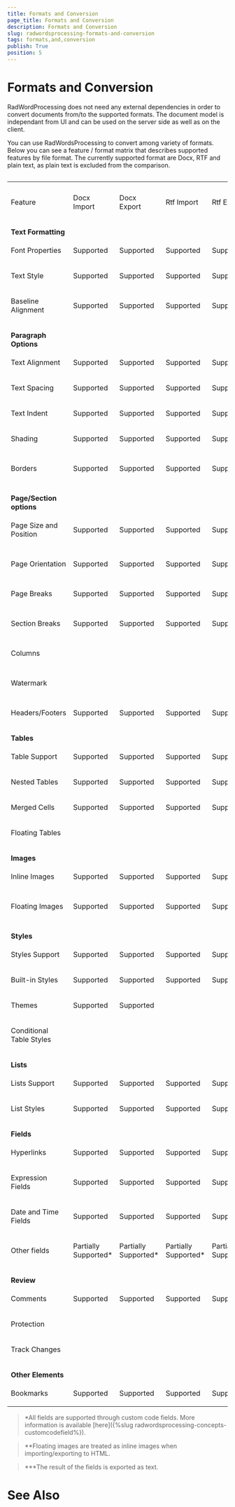 ```yaml
---
title: Formats and Conversion
page_title: Formats and Conversion
description: Formats and Conversion
slug: radwordsprocessing-formats-and-conversion
tags: formats,and,conversion
publish: True
position: 5
---
```


# Formats and Conversion



RadWordProcessing does not need any external dependencies in order to convert documents from/to the supported formats. The document model
        is independant from UI and can be used on the server side as well as on the client.
      

You can use RadWordsProcessing to convert among variety of formats. Below you can see a feature / format matrix that describes supported
        features by file format. The currently supported format are Docx, RTF and plain text, as plain text is excluded from the comparison.
      

## 
<table><th><tr><td>

Feature
                </td><td>

Docx Import
                </td><td>

Docx Export
                </td><td>

Rtf Import
                </td><td>

Rtf Export
                </td><td>

Html Import
                </td><td>

Html Export
                </td></tr></th><tr><td>

<b>
                  Text Formatting
                </b></td><td></td><td></td><td></td><td></td><td></td><td></td></tr><tr><td>

Font Properties
              </td><td>

Supported
              </td><td>

Supported
              </td><td>

Supported
              </td><td>

Supported
              </td><td>

Supported
              </td><td>

Supported
              </td></tr><tr><td>

Text Style
              </td><td>

Supported
              </td><td>

Supported
              </td><td>

Supported
              </td><td>

Supported
              </td><td>

Supported
              </td><td>

Supported
              </td></tr><tr><td>

Baseline Alignment
              </td><td>

Supported
              </td><td>

Supported
              </td><td>

Supported
              </td><td>

Supported
              </td><td>

Supported
              </td><td>

Supported
              </td></tr><tr><td>

<b>
                  Paragraph Options
                </b></td><td></td><td></td><td></td><td></td><td></td><td></td></tr><tr><td>

Text Alignment
              </td><td>

Supported
              </td><td>

Supported
              </td><td>

Supported
              </td><td>

Supported
              </td><td>

Supported
              </td><td>

Supported
              </td></tr><tr><td>

Text Spacing
              </td><td>

Supported
              </td><td>

Supported
              </td><td>

Supported
              </td><td>

Supported
              </td><td>

Supported
              </td><td>

Supported
              </td></tr><tr><td>

Text Indent
              </td><td>

Supported
              </td><td>

Supported
              </td><td>

Supported
              </td><td>

Supported
              </td><td>

Supported
              </td><td>

Supported
              </td></tr><tr><td>

Shading
              </td><td>

Supported
              </td><td>

Supported
              </td><td>

Supported
              </td><td>

Supported
              </td><td>

Supported
              </td><td>

Supported
              </td></tr><tr><td>

Borders
              </td><td>

Supported
              </td><td>

Supported
              </td><td>

Supported
              </td><td>

Supported
              </td><td>

Not applicable
              </td><td>

Not applicable
              </td></tr><tr><td>

<b>
                  Page/Section options
                </b></td><td></td><td></td><td></td><td></td><td></td><td></td></tr><tr><td>

Page Size and Position
              </td><td>

Supported
              </td><td>

Supported
              </td><td>

Supported
              </td><td>

Supported
              </td><td>

Not applicable
              </td><td>

Not applicable
              </td></tr><tr><td>

Page Orientation
              </td><td>

Supported
              </td><td>

Supported
              </td><td>

Supported
              </td><td>

Supported
              </td><td>

Not applicable
              </td><td>

Not applicable
              </td></tr><tr><td>

Page Breaks
              </td><td>

Supported
              </td><td>

Supported
              </td><td>

Supported
              </td><td>

Supported
              </td><td></td><td></td></tr><tr><td>

Section Breaks
              </td><td>

Supported
              </td><td>

Supported
              </td><td>

Supported
              </td><td>

Supported
              </td><td>

Not applicable
              </td><td>

Not applicable
              </td></tr><tr><td>

Columns
              </td><td></td><td></td><td></td><td></td><td></td><td></td></tr><tr><td>

Watermark
              </td><td></td><td></td><td></td><td></td><td>

Not applicable
              </td><td>

Not applicable
              </td></tr><tr><td>

Headers/Footers
              </td><td>

Supported
              </td><td>

Supported
              </td><td>

Supported
              </td><td>

Supported
              </td><td></td><td></td></tr><tr><td>

<b>
                  Tables
                </b></td><td></td><td></td><td></td><td></td><td></td><td></td></tr><tr><td>

Table Support
              </td><td>

Supported
              </td><td>

Supported
              </td><td>

Supported
              </td><td>

Supported
              </td><td>

Supported
              </td><td>

Supported
              </td></tr><tr><td>

Nested Tables
              </td><td>

Supported
              </td><td>

Supported
              </td><td>

Supported
              </td><td>

Supported
              </td><td>

Supported
              </td><td>

Supported
              </td></tr><tr><td>

Merged Cells
              </td><td>

Supported
              </td><td>

Supported
              </td><td>

Supported
              </td><td>

Supported
              </td><td>

Supported
              </td><td>

Supported
              </td></tr><tr><td>

Floating Tables
              </td><td></td><td></td><td></td><td></td><td></td><td></td></tr><tr><td>

<b>
                  Images
                </b></td><td></td><td></td><td></td><td></td><td></td><td></td></tr><tr><td>

Inline Images
              </td><td>

Supported
              </td><td>

Supported
              </td><td>

Supported
              </td><td>

Supported
              </td><td>

Supported
              </td><td>

Supported
              </td></tr><tr><td>

Floating Images
              </td><td>

Supported
              </td><td>

Supported
              </td><td>

Supported
              </td><td>

Supported
              </td><td>

Partially Supported**
              </td><td>

Partially Supported**
              </td></tr><tr><td>

<b>
                  Styles
                </b></td><td></td><td></td><td></td><td></td><td></td><td></td></tr><tr><td>

Styles Support
              </td><td>

Supported
              </td><td>

Supported
              </td><td>

Supported
              </td><td>

Supported
              </td><td>

Supported
              </td><td>

Supported
              </td></tr><tr><td>

Built-in Styles
              </td><td>

Supported
              </td><td>

Supported
              </td><td>

Supported
              </td><td>

Supported
              </td><td>

Supported
              </td><td>

Supported
              </td></tr><tr><td>

Themes
              </td><td>

Supported
              </td><td>

Supported
              </td><td></td><td></td><td>

Supported
              </td><td>

Supported
              </td></tr><tr><td>

Conditional Table Styles
              </td><td></td><td></td><td></td><td></td><td></td><td></td></tr><tr><td>

<b>
                  Lists
                </b></td><td></td><td></td><td></td><td></td><td></td><td></td></tr><tr><td>

Lists Support
              </td><td>

Supported
              </td><td>

Supported
              </td><td>

Supported
              </td><td>

Supported
              </td><td></td><td></td></tr><tr><td>

List Styles
              </td><td>

Supported
              </td><td>

Supported
              </td><td>

Supported
              </td><td>

Supported
              </td><td></td><td></td></tr><tr><td>

<b>
                  Fields
                </b></td><td></td><td></td><td></td><td></td><td></td><td></td></tr><tr><td>

Hyperlinks
              </td><td>

Supported
              </td><td>

Supported
              </td><td>

Supported
              </td><td>

Supported
              </td><td>

Supported
              </td><td>

Supported
              </td></tr><tr><td>

Expression Fields
              </td><td>

Supported
              </td><td>

Supported
              </td><td>

Supported
              </td><td>

Supported
              </td><td>

Supported
              </td><td>

Supported
              </td></tr><tr><td>

Date and Time Fields
              </td><td>

Supported
              </td><td>

Supported
              </td><td>

Supported
              </td><td>

Supported
              </td><td>

Not applicable
              </td><td>

Partially Supported***
              </td></tr><tr><td>

Other fields
              </td><td>

Partially Supported*</td><td>

Partially Supported*</td><td>

Partially Supported*</td><td>

Partially Supported*</td><td>

Not applicable</td><td>

Partially Supported***</td></tr><tr><td>

<b>
                  Review
                </b></td><td></td><td></td><td></td><td></td><td></td><td></td></tr><tr><td>

Comments
              </td><td>

Supported
              </td><td>

Supported
              </td><td>

Supported
              </td><td>

Supported
              </td><td></td><td></td></tr><tr><td>

Protection
              </td><td></td><td></td><td></td><td></td><td></td><td></td></tr><tr><td>

Track Changes
              </td><td></td><td></td><td></td><td></td><td></td><td></td></tr><tr><td>

<b>
                  Other Elements
                </b></td><td></td><td></td><td></td><td></td><td></td><td></td></tr><tr><td>

Bookmarks
              </td><td>

Supported
              </td><td>

Supported
              </td><td>

Supported
              </td><td>

Supported
              </td><td></td><td></td></tr></table>

>*All fields are supported through custom code fields. More information is available [here]({%slug radwordsprocessing-concepts-customcodefield%}).
          

>**Floating images are treated as inline images when importing/exporting to HTML.
          

>***The result of the fields is exported as text.
          

# See Also
